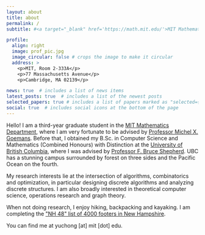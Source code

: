 ```yaml
---
layout: about
title: about
permalink: /
subtitle: #<a target="_blank" href='https://math.mit.edu/'>MIT Mathematics Department</a>

profile:
  align: right
  image: prof_pic.jpg
  image_circular: false # crops the image to make it circular
  address: >
    <p>MIT, Room 2-333A</p>
    <p>77 Massachusetts Avenue</p>
    <p>Cambridge, MA 02139</p>

news: true  # includes a list of news items
latest_posts: true  # includes a list of the newest posts
selected_papers: true # includes a list of papers marked as "selected={true}"
social: true  # includes social icons at the bottom of the page
---
```


Hello! I am a third-year graduate student in the <a target="_blank" href='https://math.mit.edu/'>MIT Mathematics Department</a>, where I am very fortunate to be advised by <a target="_blank" href="https://math.mit.edu/~goemans/">Professor Michel X. Goemans</a>. Before that, I obtained my B.Sc. in Computer Science and Mathematics (Combined Honours) with Distinction at the <a target="_blank" href="https://www.ubc.ca/">University of British Columbia</a>, where I was advised by <a target="_blank" href="https://bshepherd.ca/">Professor F. Bruce Shepherd</a>. UBC has a stunning campus surrounded by forest on three sides and the Pacific Ocean on the fourth.

My research interests lie at the intersection of algorithms, combinatorics and optimization, in particular designing discrete algorithms and analyzing discrete structures. I am also broadly interested in theoretical computer science, operations research and graph theory.

When not doing research, I enjoy hiking, backpacking and kayaking. I am completing the <a target="_blank" href="https://en.wikipedia.org/wiki/Four-thousand_footers">"NH 48" list of 4000 footers in New Hampshire</a>.

You can find me at yuchong [at] mit [dot] edu.
